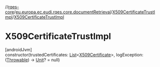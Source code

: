 //[rqes-core](../../../index.md)/[eu.europa.ec.eudi.rqes.core.documentRetrieval](../index.md)/[X509CertificateTrustImpl](index.md)/[X509CertificateTrustImpl](-x509-certificate-trust-impl.md)

# X509CertificateTrustImpl

[androidJvm]\
constructor(trustedCertificates: [List](https://kotlinlang.org/api/latest/jvm/stdlib/kotlin-stdlib/kotlin.collections/-list/index.html)&lt;[X509Certificate](https://developer.android.com/reference/kotlin/java/security/cert/X509Certificate.html)&gt;, logException: ([Throwable](https://kotlinlang.org/api/latest/jvm/stdlib/kotlin-stdlib/kotlin/-throwable/index.html)) -&gt; [Unit](https://kotlinlang.org/api/latest/jvm/stdlib/kotlin-stdlib/kotlin/-unit/index.html)? = null)
